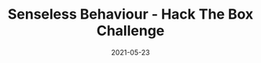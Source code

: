 ---
layout: single
title: '<span class="hackthebox">Senseless Behaviour - Hack The Box Challenge</span>'
excerpt: "Senseless Behaviour is a stegonography challenge where we'll have to bruteforce in order to extract files hidden in a file. This challenge has a lot of steganography"
date: 2021-05-23
header:
  teaser: /assets/images/htb-writeup-senseless-behaviour/icon.jpg
  teaser_home_page: true
  image_description: senseless behaviour hack the box
  icon: /assets/images/hackthebox.webp
  icon_description: hackthebox
categories:
  - hackthebox
  - challenge
tags:  
  - steganography
  - bruteforce
toc: true
toc_label: "Content"
toc_sticky: true
show_time: false
layout: encrypted/senseless-behaviour
permalink: "/htb-writeup-senseless-behaviour/"
show_time: false
---